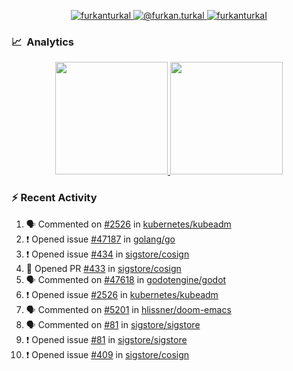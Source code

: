 <p align="center">
  <a href="https://linkedin.com/in/furkanturkal" target="blank">
    <img src="https://img.shields.io/badge/linkedin-%230077B5.svg?&style=for-the-badge&logo=linkedin&logoColor=white" alt="furkanturkal" />
  </a>
  <a href="https://medium.com/@furkan.turkal" target="blank">
    <img src="https://img.shields.io/badge/medium-%2312100E.svg?&style=for-the-badge&logo=medium&logoColor=white" alt="@furkan.turkal" />
  </a>
  <a href="https://twitter.com/furkanturkaI" target="blank">
    <img src="https://img.shields.io/badge/Twitter-1DA1F2?style=for-the-badge&logo=twitter&logoColor=white" alt="furkanturkaI" />
  </a>
</p>

### 📈 &nbsp;Analytics

<p align="center">
  <a href="https://github.com/bufgix">
    <img height="180em" src="https://github-readme-stats-eight-theta.vercel.app/api?username=Dentrax&show_icons=true&theme=algolia&include_all_commits=true&count_private=true&line_height=26"/>
    <img height="180em" src="https://github-readme-stats-eight-theta.vercel.app/api/top-langs/?username=Dentrax&layout=compact&langs_count=8&theme=algolia&line_height=26"/>
  </a>
</p>

### :zap: Recent Activity

<!--START_SECTION:activity-->
1. 🗣 Commented on [#2526](https://github.com/kubernetes/kubeadm/issues/2526) in [kubernetes/kubeadm](https://github.com/kubernetes/kubeadm)
2. ❗️ Opened issue [#47187](https://github.com/golang/go/issues/47187) in [golang/go](https://github.com/golang/go)
3. ❗️ Opened issue [#434](https://github.com/sigstore/cosign/issues/434) in [sigstore/cosign](https://github.com/sigstore/cosign)
4. 💪 Opened PR [#433](https://github.com/sigstore/cosign/pull/433) in [sigstore/cosign](https://github.com/sigstore/cosign)
5. 🗣 Commented on [#47618](https://github.com/godotengine/godot/issues/47618) in [godotengine/godot](https://github.com/godotengine/godot)
6. ❗️ Opened issue [#2526](https://github.com/kubernetes/kubeadm/issues/2526) in [kubernetes/kubeadm](https://github.com/kubernetes/kubeadm)
7. 🗣 Commented on [#5201](https://github.com/hlissner/doom-emacs/issues/5201) in [hlissner/doom-emacs](https://github.com/hlissner/doom-emacs)
8. 🗣 Commented on [#81](https://github.com/sigstore/sigstore/issues/81) in [sigstore/sigstore](https://github.com/sigstore/sigstore)
9. ❗️ Opened issue [#81](https://github.com/sigstore/sigstore/issues/81) in [sigstore/sigstore](https://github.com/sigstore/sigstore)
10. ❗️ Opened issue [#409](https://github.com/sigstore/cosign/issues/409) in [sigstore/cosign](https://github.com/sigstore/cosign)
<!--END_SECTION:activity-->
